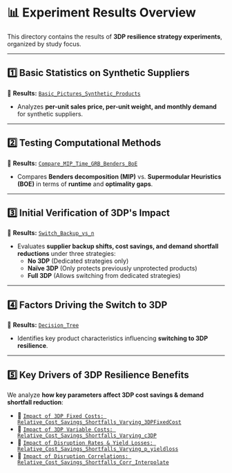 # 📊 Experiment Results Overview  

This directory contains the results of **3DP resilience strategy experiments**, organized by study focus.

---

## **1️⃣ Basic Statistics on Synthetic Suppliers**  
📂 **Results:** [`Basic_Pictures_Synthetic_Products`](Experiment_Data/Basic_Pictures_Synthetic_Products/)  

- Analyzes **per-unit sales price, per-unit weight, and monthly demand** for synthetic suppliers.

---

## **2️⃣ Testing Computational Methods**  
📂 **Results:** [`Compare_MIP_Time_GRB_Benders_BoE`](Experiment_Data/Compare_MIP_Time_GRB_Benders_BoE/)  

- Compares **Benders decomposition (MIP)** vs. **Supermodular Heuristics (BOE)** in terms of **runtime** and **optimality gaps**.

---

## **3️⃣ Initial Verification of 3DP's Impact**  
📂 **Results:** [`Switch_Backup_vs_n`](Experiment_Data/Switch_Backup_vs_n/)  

- Evaluates **supplier backup shifts, cost savings, and demand shortfall reductions** under three strategies:  
  - **No 3DP** (Dedicated strategies only)  
  - **Naïve 3DP** (Only protects previously unprotected products)  
  - **Full 3DP** (Allows switching from dedicated strategies)  

---

## **4️⃣ Factors Driving the Switch to 3DP**  
📂 **Results:** [`Decision_Tree`](Experiment_Data/Decision_Tree/)  

- Identifies key product characteristics influencing **switching to 3DP resilience**.  

---

## **5️⃣ Key Drivers of 3DP Resilience Benefits**  
We analyze **how key parameters affect 3DP cost savings & demand shortfall reduction**:

- 📂 [`Impact of 3DP Fixed Costs: Relative_Cost_Savings_Shortfalls_Varying_3DPFixedCost`](Experiment_Data/Relative_Cost_Savings_Shortfalls_Varying_3DPFixedCost/)  
- 📂 [`Impact of 3DP Variable Costs: Relative_Cost_Savings_Shortfalls_Varying_c3DP`](Experiment_Data/Relative_Cost_Savings_Shortfalls_Varying_c3DP/)  
- 📂 [`Impact of Disruption Rates & Yield Losses: Relative_Cost_Savings_Shortfalls_Varying_p_yieldloss`](Experiment_Data/Relative_Cost_Savings_Shortfalls_Varying_p_yieldloss/)  
- 📂 [`Impact of Disruption Correlations: Relative_Cost_Savings_Shortfalls_Corr_Interpolate`](Experiment_Data/Relative_Cost_Savings_Shortfalls_Corr_Interpolate/)  

